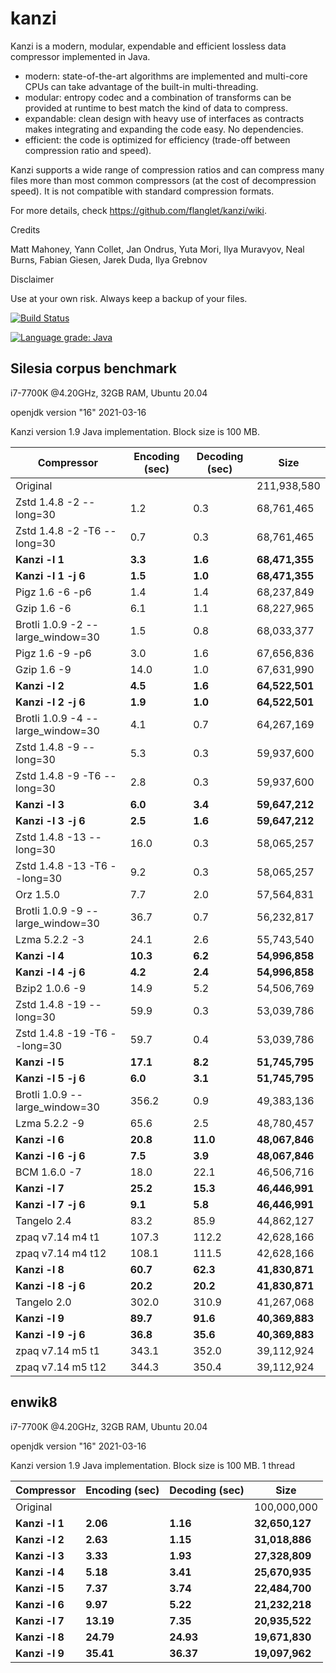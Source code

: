 kanzi
=====


Kanzi is a modern, modular, expendable and efficient lossless data compressor implemented in Java.

* modern: state-of-the-art algorithms are implemented and multi-core CPUs can take advantage of the built-in multi-threading.
* modular: entropy codec and a combination of transforms can be provided at runtime to best match the kind of data to compress.
* expandable: clean design with heavy use of interfaces as contracts makes integrating and expanding the code easy. No dependencies.
* efficient: the code is optimized for efficiency (trade-off between compression ratio and speed).

Kanzi supports a wide range of compression ratios and can compress many files more than most common compressors (at the cost of decompression speed).
It is not compatible with standard compression formats. 


For more details, check https://github.com/flanglet/kanzi/wiki.

Credits

Matt Mahoney,
Yann Collet,
Jan Ondrus,
Yuta Mori,
Ilya Muravyov,
Neal Burns,
Fabian Giesen,
Jarek Duda,
Ilya Grebnov

Disclaimer

Use at your own risk. Always keep a backup of your files.

[![Build Status](https://travis-ci.org/flanglet/kanzi.svg?branch=master)](https://travis-ci.org/flanglet/kanzi)

[![Language grade: Java](https://img.shields.io/lgtm/grade/java/g/flanglet/kanzi.svg?logo=lgtm&logoWidth=18)](https://lgtm.com/projects/g/flanglet/kanzi/context:java)

Silesia corpus benchmark
-------------------------

i7-7700K @4.20GHz, 32GB RAM, Ubuntu 20.04

openjdk version "16" 2021-03-16

Kanzi version 1.9 Java implementation. Block size is 100 MB. 


|        Compressor               | Encoding (sec)  | Decoding (sec)  |    Size          |
|---------------------------------|-----------------|-----------------|------------------|
|Original     	                  |                 |                 |   211,938,580    |	
|Zstd 1.4.8 -2 --long=30          |	       1.2      |       0.3       |    68,761,465    |
|Zstd 1.4.8 -2 -T6 --long=30      |	       0.7      |       0.3       |    68,761,465    |
|**Kanzi -l 1**                   |  	   **3.3** 	  |     **1.6**     |  **68,471,355**  |
|**Kanzi -l 1 -j 6**              |  	   **1.5** 	  |     **1.0**     |  **68,471,355**  |
|Pigz 1.6 -6 -p6                  |        1.4      |       1.4       |    68,237,849    |        
|Gzip 1.6 -6                      |        6.1      |       1.1       |    68,227,965    |   
|Brotli 1.0.9 -2 --large_window=30|        1.5      |       0.8       |    68,033,377    |
|Pigz 1.6 -9 -p6                  |        3.0      |       1.6       |    67,656,836    |
|Gzip 1.6 -9                      |       14.0      |       1.0       |    67,631,990    |        
|**Kanzi -l 2**                   |	     **4.5**	  |     **1.6**     |  **64,522,501**  |
|**Kanzi -l 2 -j 6**              |	     **1.9**	  |     **1.0**     |  **64,522,501**  |
|Brotli 1.0.9 -4 --large_window=30|        4.1      |       0.7       |    64,267,169    |
|Zstd 1.4.8 -9 --long=30          |	       5.3      |       0.3       |    59,937,600    |
|Zstd 1.4.8 -9 -T6 --long=30      |	       2.8      |       0.3       |    59,937,600    |
|**Kanzi -l 3**                   |	     **6.0**	  |     **3.4**     |  **59,647,212**  |
|**Kanzi -l 3 -j 6**              |	     **2.5**	  |     **1.6**     |  **59,647,212**  |
|Zstd 1.4.8 -13 --long=30         |	      16.0      |       0.3       |    58,065,257    |
|Zstd 1.4.8 -13 -T6 --long=30     |	       9.2      |       0.3       |    58,065,257    |
|Orz 1.5.0                        |	       7.7      |       2.0       |    57,564,831    |
|Brotli 1.0.9 -9 --large_window=30|       36.7      |       0.7       |    56,232,817    |
|Lzma 5.2.2 -3	                  |       24.1	    |       2.6       |    55,743,540    |
|**Kanzi -l 4**                   |	    **10.3**	  |     **6.2**     |  **54,996,858**  |
|**Kanzi -l 4 -j 6**              |	     **4.2**	  |     **2.4**     |  **54,996,858**  |
|Bzip2 1.0.6 -9	                  |       14.9      |       5.2       |    54,506,769	   |
|Zstd 1.4.8 -19 --long=30	        |       59.9      |       0.3       |    53,039,786    |
|Zstd 1.4.8 -19	-T6 --long=30     |       59.7      |       0.4       |    53,039,786    |
|**Kanzi -l 5**                   |	    **17.1**	  |     **8.2**     |  **51,745,795**  |
|**Kanzi -l 5 -j 6**              |      **6.0**    |     **3.1**     |  **51,745,795**  |
|Brotli 1.0.9 --large_window=30   |      356.2	    |       0.9       |    49,383,136    |
|Lzma 5.2.2 -9                    |       65.6	    |       2.5       |    48,780,457    |
|**Kanzi -l 6**	                  |     **20.8**    |    **11.0**     |  **48,067,846**  |
|**Kanzi -l 6 -j 6**              |      **7.5**    |     **3.9**     |  **48,067,846**  |
|BCM 1.6.0 -7	                    |       18.0      |      22.1       |    46,506,716    |
|**Kanzi -l 7**                   |     **25.2**	  |    **15.3**     |  **46,446,991**  |
|**Kanzi -l 7 -j 6**              |      **9.1**	  |     **5.8**     |  **46,446,991**  |
|Tangelo 2.4	                    |       83.2      |      85.9       |    44,862,127    |
|zpaq v7.14 m4 t1                 |      107.3	    |     112.2       |    42,628,166    |
|zpaq v7.14 m4 t12                |      108.1	    |     111.5       |    42,628,166    |
|**Kanzi -l 8**                   |     **60.7**	  |    **62.3**     |  **41,830,871**  |
|**Kanzi -l 8 -j 6**              |     **20.2**	  |    **20.2**     |  **41,830,871**  |
|Tangelo 2.0	                    |      302.0    	|     310.9       |    41,267,068    |
|**Kanzi -l 9**                   |     **89.7**	  |    **91.6**     |  **40,369,883**  |
|**Kanzi -l 9 -j 6**              |     **36.8**	  |    **35.6**     |  **40,369,883**  |
|zpaq v7.14 m5 t1                 |	     343.1	    |     352.0       |    39,112,924    |
|zpaq v7.14 m5 t12                |	     344.3	    |     350.4       |    39,112,924    |



enwik8
-------

i7-7700K @4.20GHz, 32GB RAM, Ubuntu 20.04

openjdk version "16" 2021-03-16

Kanzi version 1.9 Java implementation. Block size is 100 MB. 1 thread


|        Compressor           | Encoding (sec)  | Decoding (sec)  |    Size          |
|-----------------------------|-----------------|-----------------|------------------|
|Original     	              |                 |                 |   100,000,000    |	
|**Kanzi -l 1**               |  	  **2.06** 	  |    **1.16**     |  **32,650,127**  |
|**Kanzi -l 2**               |     **2.63**    |    **1.15**     |  **31,018,886**  |
|**Kanzi -l 3**               |     **3.33**    |    **1.93**     |  **27,328,809**  |
|**Kanzi -l 4**               |	    **5.18**    |    **3.41**     |  **25,670,935**  |
|**Kanzi -l 5**               |	    **7.37**	  |    **3.74**     |  **22,484,700**  |
|**Kanzi -l 6**               |	    **9.97**	  |    **5.22**     |  **21,232,218**  |
|**Kanzi -l 7**               |	   **13.19**	  |    **7.35**     |  **20,935,522**  |
|**Kanzi -l 8**               |	   **24.79**	  |   **24.93**     |  **19,671,830**  |
|**Kanzi -l 9**               |	   **35.41**	  |   **36.37**     |  **19,097,962**  |

